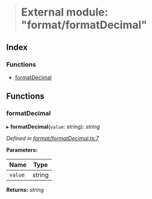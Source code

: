> # External module: "format/formatDecimal"

## Index

### Functions

* [formatDecimal](_format_formatdecimal_.md#formatdecimal)

## Functions

###  formatDecimal

▸ **formatDecimal**(`value`: string): *string*

*Defined in [format/formatDecimal.ts:7](https://github.com/polkadot-js/common/blob/5d7ddcb/packages/util/src/format/formatDecimal.ts#L7)*

**Parameters:**

Name | Type |
------ | ------ |
`value` | string |

**Returns:** *string*